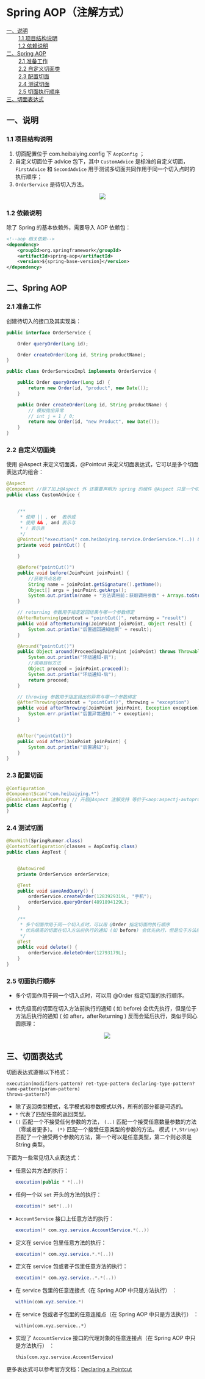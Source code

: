 # Spring AOP（注解方式）

<nav>
<a href="#一说明">一、说明</a><br/>
&nbsp;&nbsp;&nbsp;&nbsp;&nbsp;&nbsp;&nbsp;&nbsp;<a href="#11-项目结构说明">1.1 项目结构说明</a><br/>
&nbsp;&nbsp;&nbsp;&nbsp;&nbsp;&nbsp;&nbsp;&nbsp;<a href="#12-依赖说明">1.2 依赖说明</a><br/>
<a href="#二Spring-AOP">二、Spring AOP</a><br/>
&nbsp;&nbsp;&nbsp;&nbsp;&nbsp;&nbsp;&nbsp;&nbsp;<a href="#21-准备工作">2.1 准备工作</a><br/>
&nbsp;&nbsp;&nbsp;&nbsp;&nbsp;&nbsp;&nbsp;&nbsp;<a href="#22-自定义切面类">2.2 自定义切面类</a><br/>
&nbsp;&nbsp;&nbsp;&nbsp;&nbsp;&nbsp;&nbsp;&nbsp;<a href="#23-配置切面">2.3 配置切面</a><br/>
&nbsp;&nbsp;&nbsp;&nbsp;&nbsp;&nbsp;&nbsp;&nbsp;<a href="#24-测试切面">2.4 测试切面</a><br/>
&nbsp;&nbsp;&nbsp;&nbsp;&nbsp;&nbsp;&nbsp;&nbsp;<a href="#25--切面执行顺序">2.5  切面执行顺序</a><br/>
<a href="#三切面表达式">三、切面表达式</a><br/>
</nav>

## 一、说明

### 1.1 项目结构说明

1. 切面配置位于 com.heibaiying.config 下 `AopConfig` ；
2. 自定义切面位于 advice 包下，其中 `CustomAdvice` 是标准的自定义切面，`FirstAdvice` 和 `SecondAdvice` 用于测试多切面共同作用于同一个切入点时的执行顺序；
3. `OrderService` 是待切入方法。

<div align="center"> <img src="https://github.com/heibaiying/spring-samples-for-all/blob/master/pictures/spring-aop-annotation.png"/> </div>


### 1.2 依赖说明

除了 Spring 的基本依赖外，需要导入 AOP 依赖包：

```xml
<!--aop 相关依赖-->
<dependency>
    <groupId>org.springframework</groupId>
    <artifactId>spring-aop</artifactId>
    <version>${spring-base-version}</version>
</dependency>
```



## 二、Spring AOP

### 2.1 准备工作

创建待切入的接口及其实现类：

```java
public interface OrderService {

    Order queryOrder(Long id);

    Order createOrder(Long id, String productName);
}
```

```java
public class OrderServiceImpl implements OrderService {

    public Order queryOrder(Long id) {
        return new Order(id, "product", new Date());
    }

    public Order createOrder(Long id, String productName) {
        // 模拟抛出异常
        // int j = 1 / 0;
        return new Order(id, "new Product", new Date());
    }
}
```

### 2.2 自定义切面类

使用 @Aspect 来定义切面类，@Pointcut 来定义切面表达式，它可以是多个切面表达式的组合：

```java
@Aspect
@Component //除了加上@Aspect 外 还需要声明为 spring 的组件 @Aspect 只是一个切面声明
public class CustomAdvice {


    /**
     * 使用 || , or  表示或
     * 使用 && , and 表示与
     * ! 表示非
     */
    @Pointcut("execution(* com.heibaiying.service.OrderService.*(..)) && !execution(* com.heibaiying.service.OrderService.deleteOrder(..))")
    private void pointCut() {

    }

    @Before("pointCut()")
    public void before(JoinPoint joinPoint) {
        //获取节点名称
        String name = joinPoint.getSignature().getName();
        Object[] args = joinPoint.getArgs();
        System.out.println(name + "方法调用前：获取调用参数" + Arrays.toString(args));
    }

    // returning 参数用于指定返回结果与哪一个参数绑定
    @AfterReturning(pointcut = "pointCut()", returning = "result")
    public void afterReturning(JoinPoint joinPoint, Object result) {
        System.out.println("后置返回通知结果" + result);
    }

    @Around("pointCut()")
    public Object around(ProceedingJoinPoint joinPoint) throws Throwable {
        System.out.println("环绕通知-前");
        //调用目标方法
        Object proceed = joinPoint.proceed();
        System.out.println("环绕通知-后");
        return proceed;
    }

    // throwing 参数用于指定抛出的异常与哪一个参数绑定
    @AfterThrowing(pointcut = "pointCut()", throwing = "exception")
    public void afterThrowing(JoinPoint joinPoint, Exception exception) {
        System.err.println("后置异常通知:" + exception);
    }


    @After("pointCut()")
    public void after(JoinPoint joinPoint) {
        System.out.println("后置通知");
    }
}

```

### 2.3 配置切面

```java
@Configuration
@ComponentScan("com.heibaiying.*")
@EnableAspectJAutoProxy // 开启@Aspect 注解支持 等价于<aop:aspectj-autoproxy>
public class AopConfig {
}
```

### 2.4 测试切面

```java
@RunWith(SpringRunner.class)
@ContextConfiguration(classes = AopConfig.class)
public class AopTest {


    @Autowired
    private OrderService orderService;

    @Test
    public void saveAndQuery() {
        orderService.createOrder(1283929319L, "手机");
        orderService.queryOrder(4891894129L);
    }

    /**
     * 多个切面作用于同一个切入点时，可以用 @Order 指定切面的执行顺序
     * 优先级高的切面在切入方法前执行的通知 (如 before) 会优先执行，但是位于方法后执行的通知 (如 after,afterReturning) 反而会延后执行
     */
    @Test
    public void delete() {
        orderService.deleteOrder(12793179L);
    }
}
```

### 2.5  切面执行顺序

- 多个切面作用于同一个切入点时，可以用 @Order 指定切面的执行顺序。

- 优先级高的切面在切入方法前执行的通知 ( 如 before) 会优先执行，但是位于方法后执行的通知 ( 如 after，afterReturning ) 反而会延后执行，类似于同心圆原理：

  <div align="center"> <img src="https://github.com/heibaiying/spring-samples-for-all/blob/master/pictures/aop执行顺序.png"/> </div>



## 三、切面表达式

切面表达式遵循以下格式：

```shell
execution(modifiers-pattern? ret-type-pattern declaring-type-pattern?name-pattern(param-pattern)
throws-pattern?)
```

- 除了返回类型模式，名字模式和参数模式以外，所有的部分都是可选的。
- `*` 代表了匹配任意的返回类型。
- `()` 匹配一个不接受任何参数的方法， `(..)` 匹配一个接受任意数量参数的方法（零或者更多）。 `(*)` 匹配一个接受任意类型的参数的方法。 模式 `(*,String)` 匹配了一个接受两个参数的方法，第一个可以是任意类型，第二个则必须是 String 类型。

下面为一些常见切入点表达式：

- 任意公共方法的执行：

  ```java
  execution(public * *(..))
  ```

- 任何一个以 `set` 开头的方法的执行：

  ```java
  execution(* set*(..))
  ```

- `AccountService` 接口上任意方法的执行：

  ```java
  execution(* com.xyz.service.AccountService.*(..))
  ```

- 定义在 service 包里任意方法的执行：

  ```java
  execution(* com.xyz.service.*.*(..))
  ```

- 定义在 service 包或者子包里任意方法的执行：

  ```java
  execution(* com.xyz.service..*.*(..))
  ```

- 在 service 包里的任意连接点（在 Spring AOP 中只是方法执行） ：

  ```java
  within(com.xyz.service.*)
  ```

- 在 service 包或者子包里的任意连接点（在 Spring AOP 中只是方法执行） ：

  ```
  within(com.xyz.service..*)
  ```

- 实现了 `AccountService` 接口的代理对象的任意连接点（在 Spring AOP 中只是方法执行） ：

  ```
  this(com.xyz.service.AccountService)
  ```

更多表达式可以参考官方文档：[Declaring a Pointcut](https://docs.spring.io/spring/docs/5.1.3.RELEASE/spring-framework-reference/core.html#aop-pointcuts)
